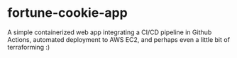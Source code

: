 # fortune-cookie-app

A simple containerized web app integrating a CI/CD pipeline in Github Actions, automated deployment to AWS EC2, and perhaps even a little bit of terraforming :)
